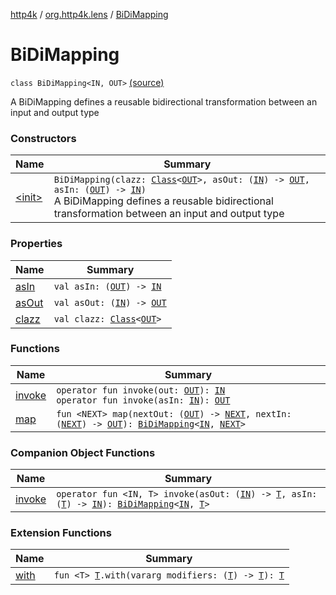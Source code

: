 [http4k](../../index.md) / [org.http4k.lens](../index.md) / [BiDiMapping](./index.md)

# BiDiMapping

`class BiDiMapping<IN, OUT>` [(source)](https://github.com/http4k/http4k/blob/master/http4k-core/src/main/kotlin/org/http4k/lens/BiDiMapping.kt#L30)

A BiDiMapping defines a reusable bidirectional transformation between an input and output type

### Constructors

| Name | Summary |
|---|---|
| [&lt;init&gt;](-init-.md) | `BiDiMapping(clazz: `[`Class`](https://docs.oracle.com/javase/9/docs/api/java/lang/Class.html)`<`[`OUT`](index.md#OUT)`>, asOut: (`[`IN`](index.md#IN)`) -> `[`OUT`](index.md#OUT)`, asIn: (`[`OUT`](index.md#OUT)`) -> `[`IN`](index.md#IN)`)`<br>A BiDiMapping defines a reusable bidirectional transformation between an input and output type |

### Properties

| Name | Summary |
|---|---|
| [asIn](as-in.md) | `val asIn: (`[`OUT`](index.md#OUT)`) -> `[`IN`](index.md#IN) |
| [asOut](as-out.md) | `val asOut: (`[`IN`](index.md#IN)`) -> `[`OUT`](index.md#OUT) |
| [clazz](clazz.md) | `val clazz: `[`Class`](https://docs.oracle.com/javase/9/docs/api/java/lang/Class.html)`<`[`OUT`](index.md#OUT)`>` |

### Functions

| Name | Summary |
|---|---|
| [invoke](invoke.md) | `operator fun invoke(out: `[`OUT`](index.md#OUT)`): `[`IN`](index.md#IN)<br>`operator fun invoke(asIn: `[`IN`](index.md#IN)`): `[`OUT`](index.md#OUT) |
| [map](map.md) | `fun <NEXT> map(nextOut: (`[`OUT`](index.md#OUT)`) -> `[`NEXT`](map.md#NEXT)`, nextIn: (`[`NEXT`](map.md#NEXT)`) -> `[`OUT`](index.md#OUT)`): `[`BiDiMapping`](./index.md)`<`[`IN`](index.md#IN)`, `[`NEXT`](map.md#NEXT)`>` |

### Companion Object Functions

| Name | Summary |
|---|---|
| [invoke](invoke.md) | `operator fun <IN, T> invoke(asOut: (`[`IN`](invoke.md#IN)`) -> `[`T`](invoke.md#T)`, asIn: (`[`T`](invoke.md#T)`) -> `[`IN`](invoke.md#IN)`): `[`BiDiMapping`](./index.md)`<`[`IN`](invoke.md#IN)`, `[`T`](invoke.md#T)`>` |

### Extension Functions

| Name | Summary |
|---|---|
| [with](../../org.http4k.core/with.md) | `fun <T> `[`T`](../../org.http4k.core/with.md#T)`.with(vararg modifiers: (`[`T`](../../org.http4k.core/with.md#T)`) -> `[`T`](../../org.http4k.core/with.md#T)`): `[`T`](../../org.http4k.core/with.md#T) |
